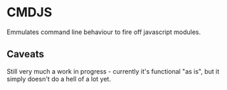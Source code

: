CMDJS
=====

Emmulates command line behaviour to fire off javascript modules.

Caveats
-------
Still very much a work in progress - currently it's functional "as is",
but it simply doesn't do a hell of a lot yet.
